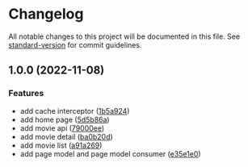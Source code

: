 # Changelog

All notable changes to this project will be documented in this file. See [standard-version](https://github.com/conventional-changelog/standard-version) for commit guidelines.

## 1.0.0 (2022-11-08)


### Features

* add cache interceptor ([1b5a924](https://github.com/sozonome/muvees-flutter/commit/1b5a92453099a56d3f8b32d059ba7cb898cc3fab))
* add home page ([5d5b86a](https://github.com/sozonome/muvees-flutter/commit/5d5b86aaafc1ac687df4faa79c178ae6e8ed4ad1))
* add movie api ([79000ee](https://github.com/sozonome/muvees-flutter/commit/79000ee0b185dfb81d5a466c5d9dd18aa3ad0d84))
* add movie detail ([ba0b20d](https://github.com/sozonome/muvees-flutter/commit/ba0b20d5a292bcfcc478d5329fb173979b550c40))
* add movie list ([a91a269](https://github.com/sozonome/muvees-flutter/commit/a91a26900744e9601702790d4a7b43f69d02932f))
* add page model and page model consumer ([e35e1e0](https://github.com/sozonome/muvees-flutter/commit/e35e1e0db874887f3c3f3f45cb30caf8b823269a))
